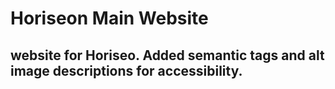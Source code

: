 # Horiseon Main Website

## website for Horiseo. Added semantic tags and alt image descriptions for accessibility. 

